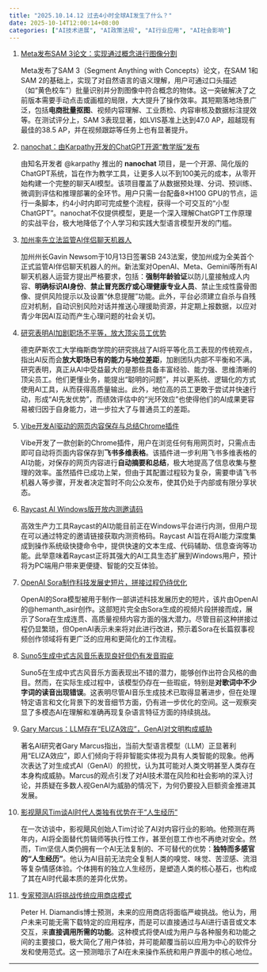 ```yaml
---
title: "2025.10.14.12 过去4小时全球AI发生了什么？"
date: 2025-10-14T12:00:14+08:00
categories: ["AI技术进展", "AI政策法规", "AI行业应用", "AI社会影响"]
---
```


1.  [Meta发布SAM 3论文：实现通过概念进行图像分割](https://x.com/vista8/status/1977918434269913323)

    Meta发布了SAM 3（Segment Anything with Concepts）论文，在SAM 1和SAM 2的基础上，实现了对自然语言的语义理解，用户可通过口头描述（如“黄色校车”）批量识别并分割图像中符合概念的物体。这一突破解决了之前版本需要手动点击或画框的局限，大大提升了操作效率。其短期落地场景广泛，包括**电商批量抠图**、视频内容理解、工业质检、内容审核及数据标注提效等。在测试评分上，SAM 3表现显著，如LVIS基准上达到47.0 AP，超越现有最佳的38.5 AP，并在视频跟踪等任务上也有显著提升。

2.  [nanochat：由Karpathy开发的ChatGPT开源“教学版”发布](https://x.com/imxiaohu/status/1977916439299522783)

    由知名开发者 @karpathy 推出的 **nanochat** 项目，是一个开源、简化版的ChatGPT系统，旨在作为教学工具，让更多人以不到100美元的成本，从零开始构建一个完整的聊天AI模型。该项目覆盖了从数据预处理、分词、预训练、微调到评估和推理部署的全环节。用户只需一台配备8×H100 GPU的节点，运行一条脚本，约4小时内即可完成整个流程，获得一个可交互的“小型ChatGPT”。nanochat不仅提供模型，更是一个深入理解ChatGPT工作原理的实战平台，极大地降低了个人学习和实践大型语言模型开发的门槛。

3.  [加州率先立法监管AI伴侣聊天机器人](https://x.com/imxiaohu/status/1977910048379871545)

    加州州长Gavin Newsom于10月13日签署SB 243法案，使加州成为全美首个正式监管AI伴侣聊天机器人的州。新法案对OpenAI、Meta、Gemini等所有AI聊天机器人运营方提出严格要求，包括：**强制年龄验证**以防儿童接触成人内容、**明确标识AI身份**、**禁止冒充医疗或心理健康专业人员**、禁止生成性露骨图像、提供风险提示以及设置“休息提醒”功能。此外，平台必须建立自杀与自残应对机制，自动识别风险对话并推送心理援助资源，并定期上报数据，以应对青少年因AI互动而产生心理问题的社会关切。

4.  [研究表明AI加剧职场不平等，放大顶尖员工优势](https://x.com/imxiaohu/status/1977891238214046006)

    德克萨斯农工大学梅斯商学院的研究挑战了AI将平等化员工表现的传统观点，指出AI反而会**放大职场已有的能力与地位差距**，加剧团队内部不平衡和不满。研究表明，真正从AI中受益最大的是那些具备丰富经验、能力强、思维清晰的顶尖员工。他们更懂业务，能提出“聪明的问题”，并以更系统、逻辑化的方式使用AI工具，从而获得高质量输出。此外，地位高的员工更敢于尝试并快速行动，形成“AI先发优势”，而绩效评估中的“光环效应”也使得他们的AI成果更容易被归因于自身能力，进一步拉大了与普通员工的差距。

5.  [Vibe开发AI驱动的网页内容保存与总结Chrome插件](https://x.com/vista8/status/1977930988413137076)

    Vibe开发了一款创新的Chrome插件，用户在浏览任何有用网页时，只需点击即可自动将页面内容保存到**飞书多维表格**。该插件进一步利用飞书多维表格的AI功能，对保存的网页内容进行**自动摘要和总结**，极大地提高了信息收集与整理的效率。虽然插件已成功上架，但由于其配置过程较为复杂，需要申请飞书机器人等步骤，开发者决定暂时不向公众发布，使其仍处于内部或有限分享状态。

6.  [Raycast AI Windows版开放内测邀请码](https://x.com/vista8/status/1977922770811130213)

    高效生产力工具Raycast的AI功能目前正在Windows平台进行内测，但用户现在可以通过特定的邀请链接获取内测资格码。Raycast AI旨在将AI能力深度集成到操作系统级快捷命令中，提供快速的文本生成、代码辅助、信息查询等功能。此举意味着Raycast正将其强大的AI工具生态扩展到Windows用户，预计将为PC端用户带来更便捷、智能的交互体验。

7.  [OpenAI Sora制作科技发展史短片，拼接过程仍待优化](https://x.com/dotey/status/1977906047013556656)

    OpenAI的Sora模型被用于制作一部讲述科技发展历史的短片，该片由OpenAI的@hemanth_asir创作。这部短片完全由Sora生成的视频片段拼接而成，展示了Sora在生成连贯、高质量视频内容方面的强大潜力。尽管目前这种拼接过程仍显繁琐，但OpenAI表示未来将对此进行改进，预示着Sora在长篇叙事视频创作领域将有更广泛的应用和更简化的工作流程。

8.  [Suno5生成中式古风音乐表现良好但仍有发音瑕疵](https://x.com/vista8/status/1977904134083985580)

    Suno5在生成中式古风音乐方面表现出不错的潜力，能够创作出符合风格的曲目。然而，在实际生成过程中，该模型仍存在一些瑕疵，特别是**对歌词中不少字词的读音出现错误**。这表明尽管AI音乐生成技术已取得显著进步，但在处理特定语言和文化背景下的发音细节方面，仍有进一步优化的空间。这一观察突显了多模态AI在理解和准确再现复杂语言特征方面的持续挑战。

9.  [Gary Marcus：LLM存在“ELIZA效应”，GenAI对文明构成威胁](https://x.com/GaryMarcus/status/1977903249186295991)

    著名AI研究者Gary Marcus指出，当前大型语言模型（LLM）正显著利用“ELIZA效应”，即人们倾向于将非智能实体视为具有人类智能的现象。他再次表达了对生成式AI（GenAI）的担忧，认为其可能对人类文明甚至人类存在本身构成威胁。Marcus的观点引发了对AI技术潜在风险和社会影响的深入讨论，并质疑在多数人视GenAI为威胁的情况下，为何仍要投入巨额资金推进其发展。

10. [影视飓风Tim谈AI时代人类独有优势在于“人生经历”](https://x.com/oran_ge/status/1977889256644477217)

    在一次访谈中，影视飓风创始人Tim讨论了AI对内容行业的影响。他预测在两年内，AI将全面替代剪辑师等执行性工作，甚至创意工作也不再绝对安全。然而，Tim坚信人类仍拥有一个AI无法复制的、不可替代的优势：**独特而多感官的“人生经历”**。他认为AI目前无法完全复制人类的嗅觉、味觉、苦涩感、流泪等复杂情感体验。个体拥有的独立人生经历，是塑造人类的核心基石，也构成了其在AI时代最本质的差异化优势。

11. [专家预测AI将挑战传统应用商店模式](https://x.com/PeterDiamandis/status/1977887451105329568)

    Peter H. Diamandis博士预测，未来的应用商店将面临严峻挑战。他认为，用户未来可能无需下载特定的应用程序，而是可以直接通过与AI进行语音或文本交互，来**直接调用所需的功能**。这种模式将使AI成为用户与各种服务和功能之间的主要接口，极大简化了用户体验，并可能颠覆当前以应用为中心的软件分发和使用范式。这一预测暗示了AI在未来操作系统和用户界面中的核心地位。

---